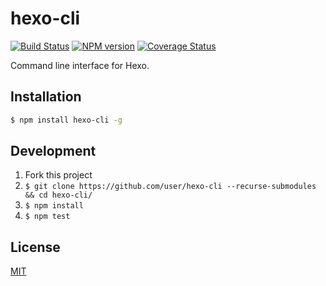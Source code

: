 # hexo-cli

[![Build Status](https://github.com/hexojs/hexo-cli/actions/workflows/tester.yml/badge.svg)](https://github.com/hexojs/hexo-cli/actions/workflows/tester.yml)
[![NPM version](https://badge.fury.io/js/hexo-cli.svg)](https://www.npmjs.com/package/hexo-cli)
[![Coverage Status](https://coveralls.io/repos/hexojs/hexo-cli/badge.svg?branch=master)](https://coveralls.io/r/hexojs/hexo-cli?branch=master)

Command line interface for Hexo.

## Installation

``` bash
$ npm install hexo-cli -g
```

## Development

1. Fork this project
2. `$ git clone https://github.com/user/hexo-cli --recurse-submodules && cd hexo-cli/`
3. `$ npm install`
4. `$ npm test`

## License

[MIT](LICENSE)
